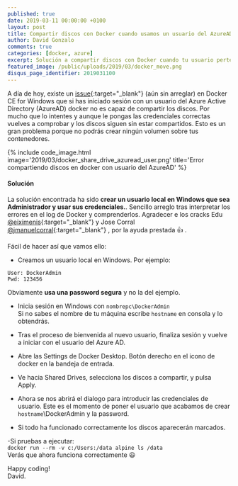 ```yaml
---
published: true
date: 2019-03-11 00:00:00 +0100
layout: post
title: Compartir discos con Docker cuando usamos un usuario del AzureAD
author: David Gonzalo
comments: true
categories: [docker, azure]
excerpt: Solución a compartir discos con Docker cuando tu usuario pertenece a un Azure AD.
featured_image: /public/uploads/2019/03/docker_move.png
disqus_page_identifier: 2019031100
---
```


A día de hoy, existe un 
[issue](https://github.com/docker/for-win/issues/132){:target="_blank"}
(aún sin arreglar) en Docker CE for Windows que si has iniciado sesión con un usuario del Azure Active Directory (AzureAD) docker no es capaz de compartir los discos. Por mucho que lo intentes y aunque le pongas las credenciales correctas vuelves a comprobar y los discos siguen sin estar compartidos. Esto es un gran problema porque no podrás crear ningún volumen sobre tus contenedores.

{% include code_image.html 
image='2019/03/docker_share_drive_azuread_user.png'
title='Error compartiendo discos en docker con usuario del AzureAD'
%}
<!--break--> 

#### Solución

La solución encontrada ha sido **crear un usuario local en Windows que sea Administrador y usar sus credenciales.**. 
Sencillo arreglo tras interpretar los errores en el log de Docker y comprenderlos. Agradecer e los cracks Edu 
[@eiximenis](https://www.twitter.com/eiximenis/){:target="_blank"}
y Jose Corral 
[@jmanuelcorral](https://www.twitter.com/jmanuelcorral/){:target="_blank"}
, por la ayuda prestada 👍 .

Fácil de hacer así que vamos ello:

- Creamos un usuario local en Windows. Por ejemplo:
```
User: DockerAdmin 
Pwd: 123456
```
Obviamente **usa una password segura** y no la del ejemplo.

- Inicia sesión en Windows con `nombrepc\DockerAdmin`
<br/>Si no sabes el nombre de tu máquina escribe `hostname` en consola y lo obtendrás.

- Tras el proceso de bienvenida al nuevo usuario, finaliza sesión y vuelve a iniciar con el usuario del Azure AD.

- Abre las Settings de Docker Desktop. Botón derecho en el icono de docker en la bandeja de entrada.

- Ve hacia Shared Drives, selecciona los discos a compartir, y pulsa Apply.

- Ahora se nos abrirá el dialogo para introducir las credenciales de usuario. Este es el momento de poner el usuario que acabamos de crear `hostname`\DockerAdmin y la password.

- Si todo ha funcionado correctamente los discos aparecerán marcados.

-Si pruebas a ejecutar:
<br/>`docker run --rm -v c:/Users:/data alpine ls /data`
<br/>Verás que ahora funciona correctamente 😃

Happy coding!
<br/>
David.
